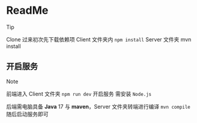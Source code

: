 # ReadMe

> [!TIP]
> Clone 过来初次先下载依赖项 Client 文件夹内 `npm install` Server 文件夹 mvn install

## 开启服务

> [!NOTE]
> 前端进入 Client 文件夹 `npm run dev` 开启服务 需安装 `Node.js`
>
> 后端需电脑具备 **Java** 17 与 **maven**，Server 文件夹转端进行编译 `mvn compile` 随后启动服务即可
